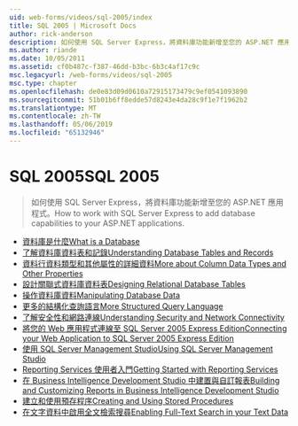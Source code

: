 ```yaml
---
uid: web-forms/videos/sql-2005/index
title: SQL 2005 | Microsoft Docs
author: rick-anderson
description: 如何使用 SQL Server Express，將資料庫功能新增至您的 ASP.NET 應用程式。
ms.author: riande
ms.date: 10/05/2011
ms.assetid: cf0b487c-f387-46dd-b3bc-6b3c4af17c9c
msc.legacyurl: /web-forms/videos/sql-2005
msc.type: chapter
ms.openlocfilehash: de0e83d09d0610a72915173479c9ef0541093890
ms.sourcegitcommit: 51b01b6ff8edde57d8243e4da28c9f1e7f1962b2
ms.translationtype: MT
ms.contentlocale: zh-TW
ms.lasthandoff: 05/06/2019
ms.locfileid: "65132946"
---
```

# <a name="sql-2005"></a><span data-ttu-id="bd10e-103">SQL 2005</span><span class="sxs-lookup"><span data-stu-id="bd10e-103">SQL 2005</span></span>

> <span data-ttu-id="bd10e-104">如何使用 SQL Server Express，將資料庫功能新增至您的 ASP.NET 應用程式。</span><span class="sxs-lookup"><span data-stu-id="bd10e-104">How to work with SQL Server Express to add database capabilities to your ASP.NET applications.</span></span>

- [<span data-ttu-id="bd10e-105">資料庫是什麼</span><span class="sxs-lookup"><span data-stu-id="bd10e-105">What is a Database</span></span>](what-is-a-database.md)
- [<span data-ttu-id="bd10e-106">了解資料庫資料表和記錄</span><span class="sxs-lookup"><span data-stu-id="bd10e-106">Understanding Database Tables and Records</span></span>](understanding-database-tables-and-records.md)
- [<span data-ttu-id="bd10e-107">資料行資料類型和其他屬性的詳細資料</span><span class="sxs-lookup"><span data-stu-id="bd10e-107">More about Column Data Types and Other Properties</span></span>](more-about-column-data-types-and-other-properties.md)
- [<span data-ttu-id="bd10e-108">設計關聯式資料庫資料表</span><span class="sxs-lookup"><span data-stu-id="bd10e-108">Designing Relational Database Tables</span></span>](designing-relational-database-tables.md)
- [<span data-ttu-id="bd10e-109">操作資料庫資料</span><span class="sxs-lookup"><span data-stu-id="bd10e-109">Manipulating Database Data</span></span>](manipulating-database-data.md)
- [<span data-ttu-id="bd10e-110">更多的結構化查詢語言</span><span class="sxs-lookup"><span data-stu-id="bd10e-110">More Structured Query Language</span></span>](more-structured-query-language.md)
- [<span data-ttu-id="bd10e-111">了解安全性和網路連線</span><span class="sxs-lookup"><span data-stu-id="bd10e-111">Understanding Security and Network Connectivity</span></span>](understanding-security-and-network-connectivity.md)
- [<span data-ttu-id="bd10e-112">將您的 Web 應用程式連線至 SQL Server 2005 Express Edition</span><span class="sxs-lookup"><span data-stu-id="bd10e-112">Connecting your Web Application to SQL Server 2005 Express Edition</span></span>](connecting-your-web-application-to-sql-server-2005-express-edition.md)
- [<span data-ttu-id="bd10e-113">使用 SQL Server Management Studio</span><span class="sxs-lookup"><span data-stu-id="bd10e-113">Using SQL Server Management Studio</span></span>](using-sql-server-management-studio.md)
- [<span data-ttu-id="bd10e-114">Reporting Services 使用者入門</span><span class="sxs-lookup"><span data-stu-id="bd10e-114">Getting Started with Reporting Services</span></span>](getting-started-with-reporting-services.md)
- [<span data-ttu-id="bd10e-115">在 Business Intelligence Development Studio 中建置與自訂報表</span><span class="sxs-lookup"><span data-stu-id="bd10e-115">Building and Customizing Reports in Business Intelligence Development Studio</span></span>](building-and-customizing-reports-in-business-intelligence-development-studio.md)
- [<span data-ttu-id="bd10e-116">建立和使用預存程序</span><span class="sxs-lookup"><span data-stu-id="bd10e-116">Creating and Using Stored Procedures</span></span>](creating-and-using-stored-procedures.md)
- [<span data-ttu-id="bd10e-117">在文字資料中啟用全文檢索搜尋</span><span class="sxs-lookup"><span data-stu-id="bd10e-117">Enabling Full-Text Search in your Text Data</span></span>](enabling-full-text-search-in-your-text-data.md)
